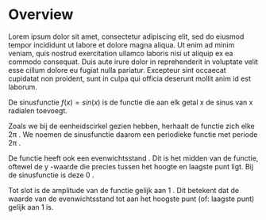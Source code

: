 # Overview

Lorem ipsum dolor sit amet, consectetur adipiscing elit, sed do eiusmod tempor incididunt ut labore et dolore magna aliqua. Ut enim ad minim veniam, quis nostrud exercitation ullamco laboris nisi ut aliquip ex ea commodo consequat. Duis aute irure dolor in reprehenderit in voluptate velit esse cillum dolore eu fugiat nulla pariatur. Excepteur sint occaecat cupidatat non proident, sunt in culpa qui officia deserunt mollit anim id est laborum.


De sinusfunctie $f(x)=sin(x)$
 is de functie die aan elk getal x
 de sinus van x
 radialen toevoegt.

Zoals we bij de eenheidscirkel gezien hebben, herhaalt de functie zich elke 2π
. We noemen de sinusfunctie daarom een periodieke functie met periode
 2π
.

De functie heeft ook een evenwichtsstand
. Dit is het midden van de functie, oftewel de y
-waarde die precies tussen het hoogte en laagste punt ligt. Bij de sinusfunctie is deze 0
.

Tot slot is de amplitude
 van de functie gelijk aan 1
. Dit betekent dat de waarde van de evenwichtsstand tot aan het hoogste punt (of: laagste punt) gelijk aan 1
 is.
